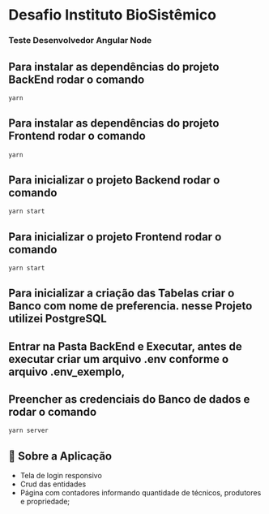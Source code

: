 # Desafio  Instituto BioSistêmico
### Teste Desenvolvedor Angular Node

## Para instalar as dependências do projeto BackEnd rodar o comando
```bash
yarn
```

## Para instalar as dependências do projeto Frontend rodar o comando
```bash
yarn
```

## Para inicializar o projeto Backend rodar o comando
```bash
yarn start
```

## Para inicializar o projeto Frontend rodar o comando
```bash
yarn start
```

## Para inicializar a criação das Tabelas criar o Banco com nome de preferencia. nesse Projeto utilizei PostgreSQL
## Entrar na Pasta BackEnd e Executar, antes de executar criar um arquivo .env conforme o arquivo .env_exemplo,
## Preencher as credenciais do Banco de dados e rodar o comando
```bash
yarn server
```

## :rocket: Sobre a Aplicação
- Tela de login responsivo
- Crud das entidades
- Página com contadores informando quantidade de técnicos, produtores e propriedade;
